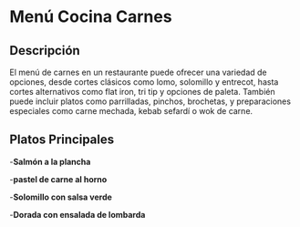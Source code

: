 # Menú Cocina Carnes

## Descripción
El menú de carnes en un restaurante puede ofrecer una variedad de opciones, desde cortes clásicos como lomo, solomillo y entrecot, hasta cortes alternativos como flat iron, tri tip y opciones de paleta. También puede incluir platos como parrilladas, pinchos, brochetas, y preparaciones especiales como carne mechada, kebab sefardí o wok de carne.

## Platos Principales

-**Salmón a la plancha**

-**pastel de carne al horno**

-**Solomillo con salsa verde**

-**Dorada con ensalada de lombarda**